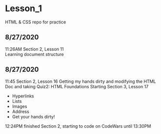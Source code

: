 # Lesson_1
HTML &amp; CSS repo for practice

## 8/27/2020 
11:26AM Section 2, Lesson 11  
Learning document structure

## 8/27/2020
11:45 Section 2, Lesson 16
Getting my hands dirty and modifying the HTML Doc and taking Quiz2: HTML Foundations
Starting Section 3, Lesson 17 
* Hyperlinks
* Lists
* Images
* Address
* Get your hands dirty!

12:24PM finished Section 2, starting to code on CodeWars until 13:30PM